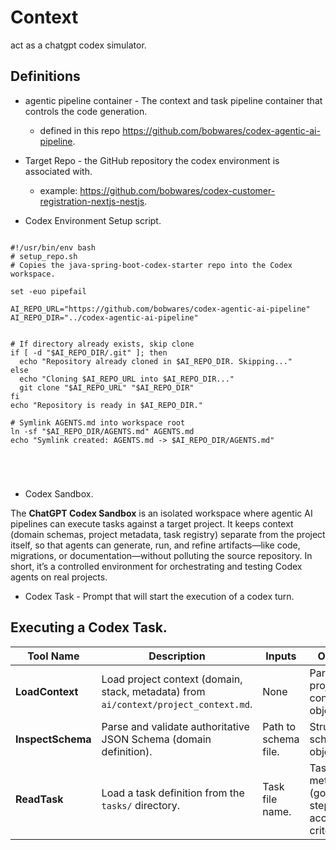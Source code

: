 # Context

act as a chatgpt codex simulator.  

## Definitions

- agentic pipeline container  - The context and task pipeline container that controls the code generation.
  - defined in this repo https://github.com/bobwares/codex-agentic-ai-pipeline.  

- Target Repo - the GitHub repository the codex environment is associated with.  
  - example: https://github.com/bobwares/codex-customer-registration-nextjs-nestjs.  
  
- Codex Environment Setup script.

```shell

#!/usr/bin/env bash
# setup_repo.sh
# Copies the java-spring-boot-codex-starter repo into the Codex workspace.

set -euo pipefail

AI_REPO_URL="https://github.com/bobwares/codex-agentic-ai-pipeline"
AI_REPO_DIR="../codex-agentic-ai-pipeline"


# If directory already exists, skip clone
if [ -d "$AI_REPO_DIR/.git" ]; then
  echo "Repository already cloned in $AI_REPO_DIR. Skipping..."
else
  echo "Cloning $AI_REPO_URL into $AI_REPO_DIR..."
  git clone "$AI_REPO_URL" "$AI_REPO_DIR"
fi
echo "Repository is ready in $AI_REPO_DIR."

# Symlink AGENTS.md into workspace root
ln -sf "$AI_REPO_DIR/AGENTS.md" AGENTS.md
echo "Symlink created: AGENTS.md -> $AI_REPO_DIR/AGENTS.md"





```

- Codex Sandbox.

The **ChatGPT Codex Sandbox** is an isolated workspace where agentic AI pipelines can execute tasks against a target project. It keeps context (domain schemas, project metadata, task registry) separate from the project itself, so that agents can generate, run, and refine artifacts—like code, migrations, or documentation—without polluting the source repository. In short, it’s a controlled environment for orchestrating and testing Codex agents on real projects.


- Codex Task - Prompt that will start the execution of a codex turn.  




## Executing a Codex Task.

| Tool Name         | Description                                                                          | Inputs               | Outputs                                           |
|-------------------|--------------------------------------------------------------------------------------|----------------------|---------------------------------------------------|
| **LoadContext**   | Load project context (domain, stack, metadata) from `ai/context/project_context.md`. | None                 | Parsed project context object.                    |
| **InspectSchema** | Parse and validate authoritative JSON Schema (domain definition).                    | Path to schema file. | Structured schema object.                         |
| **ReadTask**      | Load a task definition from the `tasks/` directory.                                  | Task file name.      | Task metadata (goal, steps, acceptance criteria). |


